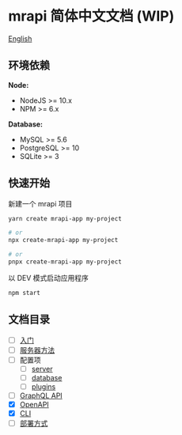 # mrapi 简体中文文档 (WIP)

[English](./README.md)

## 环境依赖

**Node:**

- NodeJS >= 10.x
- NPM >= 6.x

**Database:**

- MySQL >= 5.6
- PostgreSQL >= 10
- SQLite >= 3

## 快速开始

新建一个 mrapi 项目

```bash
yarn create mrapi-app my-project

# or
npx create-mrapi-app my-project

# or
pnpx create-mrapi-app my-project
```

以 DEV 模式启动应用程序

```bash
npm start
```

## 文档目录

- [ ] [入门](./docs/Getting-Started.zh-CN.md)
- [ ] [服务器方法](./docs/Mrapi.zh-CN.md)
- [ ] 配置项
  - [ ] [server](./docs/Configuration/server.zh-CN.md)
  - [ ] [database](./docs/Configuration/database.zh-CN.md)
  - [ ] [plugins](./docs/Configuration/plugins.zh-CN.md)
- [ ] [GraphQL API](./docs/GraphQL-API.zh-CN.md)
- [x] [OpenAPI](./docs/OpenAPI.zh-CN.md)
- [x] [CLI](./docs/CLI.zh-CN.md)
- [ ] [部署方式](./docs/Deployment.zh-CN.md)
